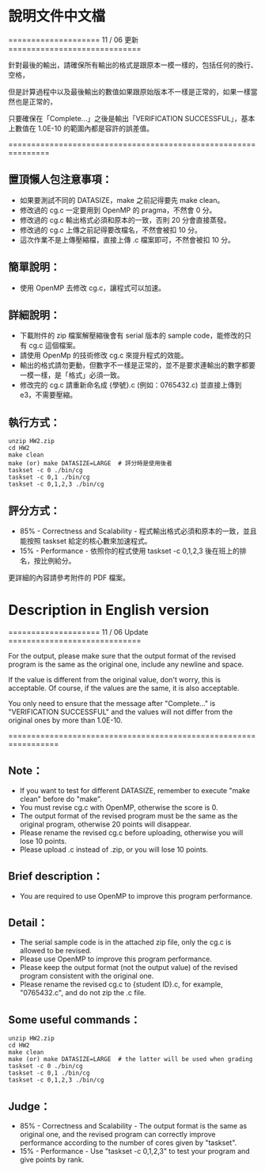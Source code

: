 # 說明文件中文檔
==================== 11 / 06 更新 =============================

針對最後的輸出，請確保所有輸出的格式是跟原本一模一樣的，包括任何的換行、空格，

但是計算過程中以及最後輸出的數值如果跟原始版本不一樣是正常的，如果一樣當然也是正常的，

只要確保在「Complete...」之後是輸出「VERIFICATION SUCCESSFUL」，基本上數值在 1.0E-10 的範圍內都是容許的誤差值。

=============================================================== 
## 置頂懶人包注意事項：

- 如果要測試不同的 DATASIZE，make 之前記得要先 make clean。
- 修改過的 cg.c 一定要用到 OpenMP 的 pragma，不然會 0 分。
- 修改過的 cg.c 輸出格式必須和原本的一致，否則 20 分會直接蒸發。
- 修改過的 cg.c 上傳之前記得要改檔名，不然會被扣 10 分。
- 這次作業不是上傳壓縮檔，直接上傳 .c 檔案即可，不然會被扣 10 分。


## 簡單說明：

- 使用 OpenMP 去修改 cg.c，讓程式可以加速。



## 詳細說明：

- 下載附件的 zip 檔案解壓縮後會有 serial 版本的 sample code，能修改的只有 cg.c 這個檔案。
- 請使用 OpenMp 的技術修改 cg.c 來提升程式的效能。
- 輸出的格式請勿更動，但數字不一樣是正常的，並不是要求連輸出的數字都要一模一樣，是「格式」必須一致。
- 修改完的 cg.c 請重新命名成 {學號}.c (例如：0765432.c) 並直接上傳到 e3，不需要壓縮。


## 執行方式：
```
unzip HW2.zip
cd HW2
make clean
make (or) make DATASIZE=LARGE  # 評分時是使用後者
taskset -c 0 ./bin/cg
taskset -c 0,1 ./bin/cg
taskset -c 0,1,2,3 ./bin/cg
```

## 評分方式：

- 85% - Correctness and Scalability - 程式輸出格式必須和原本的一致，並且能按照 taskset 給定的核心數來加速程式。
- 15% - Performance - 依照你的程式使用 taskset -c 0,1,2,3 後在班上的排名，按比例給分。


更詳細的內容請參考附件的 PDF 檔案。

# Description in English version
==================== 11 / 06 Update =============================

For the output, please make sure that the output format of the revised program is the same as the original one, include any newline and space.

If the value is different from the original value, don't worry, this is acceptable. Of course, if the values ​​are the same, it is also acceptable.

You only need to ensure that the message after "Complete..." is "VERIFICATION SUCCESSFUL" and the values ​​will not differ from the original ones by more than 1.0E-10.

================================================================= 

## Note：

- If you want to test for different DATASIZE, remember to execute "make clean" before do "make".
- You must revise cg.c with OpenMP, otherwise the score is 0.
- The output format of the revised program must be the same as the original program, otherwise 20 points will disappear.
- Please rename the revised cg.c before uploading, otherwise you will lose 10 points.
- Please upload .c instead of .zip, or you will lose 10 points.


## Brief description：

- You are required to use OpenMP to improve this program performance.



## Detail：

- The serial sample code is in the attached zip file, only the cg.c is allowed to be revised.
- Please use OpenMP to improve this program performance.
- Please keep the output format (not the output value) of the revised program consistent with the original one.
- Please rename the revised cg.c to {student ID}.c, for example, "0765432.c", and do not zip the .c file.


## Some useful commands：
```
unzip HW2.zip
cd HW2
make clean
make (or) make DATASIZE=LARGE  # the latter will be used when grading
taskset -c 0 ./bin/cg
taskset -c 0,1 ./bin/cg
taskset -c 0,1,2,3 ./bin/cg
```
## Judge：

- 85% - Correctness and Scalability - The output format is the same as original one, and the revised program can correctly improve performance according to the number of cores given by "taskset".
- 15% - Performance - Use "taskset -c 0,1,2,3" to test your program and give points by rank.
